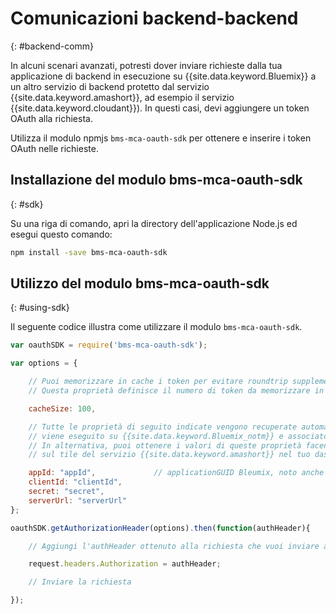 # Comunicazioni backend-backend
{: #backend-comm}

In alcuni scenari avanzati, potresti dover inviare richieste dalla tua applicazione di backend in esecuzione su {{site.data.keyword.Bluemix}} a un altro servizio di backend protetto dal servizio {{site.data.keyword.amashort}}, ad esempio il servizio {{site.data.keyword.cloudant}}). In questi casi, devi aggiungere un token OAuth alla richiesta.

Utilizza il modulo npmjs `bms-mca-oauth-sdk` per ottenere e inserire i token OAuth nelle richieste.

## Installazione del modulo bms-mca-oauth-sdk
{: #sdk}

Su una riga di comando, apri la directory dell'applicazione Node.js ed esegui questo comando:

```Bash
npm install -save bms-mca-oauth-sdk
```

## Utilizzo del modulo bms-mca-oauth-sdk
{: #using-sdk}

Il seguente codice illustra come utilizzare il modulo `bms-mca-oauth-sdk`.


``` JavaScript
var oauthSDK = require('bms-mca-oauth-sdk');

var options = {

	// Puoi memorizzare in cache i token per evitare roundtrip supplementari su ogni richiesta
	// Questa proprietà definisce il numero di token da memorizzare in cache

	cacheSize: 100,

	// Tutte le proprietà di seguito indicate vengono recuperate automaticamente quando il tuo Node.js
	// viene eseguito su {{site.data.keyword.Bluemix_notm}} e associato mediante bind a un'istanza del servizio {{site.data.keyword.amashort}}.
	// In alternativa, puoi ottenere i valori di queste proprietà facendo clic su Visualizza credenziali
	// sul tile del servizio {{site.data.keyword.amashort}} nel tuo dashboard dell'applicazione {{site.data.keyword.Bluemix_notm}}

	appId: "appId",				// applicationGUID Bleumix, noto anche come tenantId
	clientId: "clientId",			
	secret: "secret",
	serverUrl: "serverUrl"
};

oauthSDK.getAuthorizationHeader(options).then(function(authHeader){

	// Aggiungi l'authHeader ottenuto alla richiesta che vuoi inviare a una risorsa protetta

	request.headers.Authorization = authHeader;

	// Inviare la richiesta

});

```

